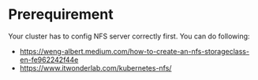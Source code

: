 # Prerequirement

Your cluster has to config NFS server correctly first. You can do following:
- https://weng-albert.medium.com/how-to-create-an-nfs-storageclass-en-fe962242f44e
- https://www.itwonderlab.com/kubernetes-nfs/